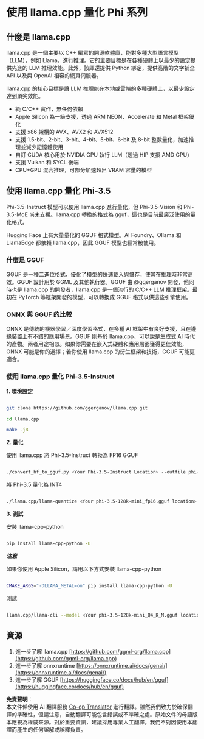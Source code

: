 <!--
CO_OP_TRANSLATOR_METADATA:
{
  "original_hash": "462bddc47427d8785f3c9fd817b346fe",
  "translation_date": "2025-07-16T22:07:01+00:00",
  "source_file": "md/01.Introduction/04/UsingLlamacppQuantifyingPhi.md",
  "language_code": "tw"
}
-->
# **使用 llama.cpp 量化 Phi 系列**

## **什麼是 llama.cpp**

llama.cpp 是一個主要以 C++ 編寫的開源軟體庫，能對多種大型語言模型（LLM），例如 Llama，進行推理。它的主要目標是在各種硬體上以最少的設定提供先進的 LLM 推理效能。此外，該庫還提供 Python 綁定，提供高階的文字補全 API 以及與 OpenAI 相容的網頁伺服器。

llama.cpp 的核心目標是讓 LLM 推理能在本地或雲端的多種硬體上，以最少設定達到頂尖效能。

- 純 C/C++ 實作，無任何依賴
- Apple Silicon 為一級支援，透過 ARM NEON、Accelerate 和 Metal 框架優化
- 支援 x86 架構的 AVX、AVX2 和 AVX512
- 支援 1.5-bit、2-bit、3-bit、4-bit、5-bit、6-bit 及 8-bit 整數量化，加速推理並減少記憶體使用
- 自訂 CUDA 核心用於 NVIDIA GPU 執行 LLM（透過 HIP 支援 AMD GPU）
- 支援 Vulkan 和 SYCL 後端
- CPU+GPU 混合推理，可部分加速超出 VRAM 容量的模型

## **使用 llama.cpp 量化 Phi-3.5**

Phi-3.5-Instruct 模型可以使用 llama.cpp 進行量化，但 Phi-3.5-Vision 和 Phi-3.5-MoE 尚未支援。llama.cpp 轉換的格式為 gguf，這也是目前最廣泛使用的量化格式。

Hugging Face 上有大量量化的 GGUF 格式模型。AI Foundry、Ollama 和 LlamaEdge 都依賴 llama.cpp，因此 GGUF 模型也經常被使用。

### **什麼是 GGUF**

GGUF 是一種二進位格式，優化了模型的快速載入與儲存，使其在推理時非常高效。GGUF 設計用於 GGML 及其他執行器。GGUF 由 @ggerganov 開發，他同時也是 llama.cpp 的開發者，llama.cpp 是一個流行的 C/C++ LLM 推理框架。最初在 PyTorch 等框架開發的模型，可以轉換成 GGUF 格式以供這些引擎使用。

### **ONNX 與 GGUF 的比較**

ONNX 是傳統的機器學習／深度學習格式，在多種 AI 框架中有良好支援，且在邊緣裝置上有不錯的應用場景。GGUF 則基於 llama.cpp，可以說是生成式 AI 時代的產物。兩者用途相似。如果你需要在嵌入式硬體和應用層面獲得更佳效能，ONNX 可能是你的選擇；若你使用 llama.cpp 的衍生框架和技術，GGUF 可能更適合。

### **使用 llama.cpp 量化 Phi-3.5-Instruct**

**1. 環境設定**


```bash

git clone https://github.com/ggerganov/llama.cpp.git

cd llama.cpp

make -j8

```


**2. 量化**

使用 llama.cpp 將 Phi-3.5-Instruct 轉換為 FP16 GGUF


```bash

./convert_hf_to_gguf.py <Your Phi-3.5-Instruct Location> --outfile phi-3.5-128k-mini_fp16.gguf

```

將 Phi-3.5 量化為 INT4


```bash

./llama.cpp/llama-quantize <Your phi-3.5-128k-mini_fp16.gguf location> ./gguf/phi-3.5-128k-mini_Q4_K_M.gguf Q4_K_M

```


**3. 測試**

安裝 llama-cpp-python


```bash

pip install llama-cpp-python -U

```

***注意***

如果你使用 Apple Silicon，請用以下方式安裝 llama-cpp-python


```bash

CMAKE_ARGS="-DLLAMA_METAL=on" pip install llama-cpp-python -U

```

測試


```bash

llama.cpp/llama-cli --model <Your phi-3.5-128k-mini_Q4_K_M.gguf location> --prompt "<|user|>\nCan you introduce .NET<|end|>\n<|assistant|>\n"  --gpu-layers 10

```



## **資源**

1. 進一步了解 llama.cpp [https://github.com/ggml-org/llama.cpp](https://github.com/ggml-org/llama.cpp)
2. 進一步了解 onnxruntime [https://onnxruntime.ai/docs/genai/](https://onnxruntime.ai/docs/genai/)
3. 進一步了解 GGUF [https://huggingface.co/docs/hub/en/gguf](https://huggingface.co/docs/hub/en/gguf)

**免責聲明**：  
本文件係使用 AI 翻譯服務 [Co-op Translator](https://github.com/Azure/co-op-translator) 進行翻譯。雖然我們致力於確保翻譯的準確性，但請注意，自動翻譯可能包含錯誤或不準確之處。原始文件的母語版本應視為權威來源。對於重要資訊，建議採用專業人工翻譯。我們不對因使用本翻譯而產生的任何誤解或誤釋負責。